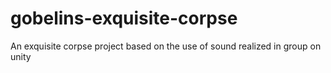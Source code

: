 # gobelins-exquisite-corpse
An exquisite corpse project based on the use of sound realized in group on unity
